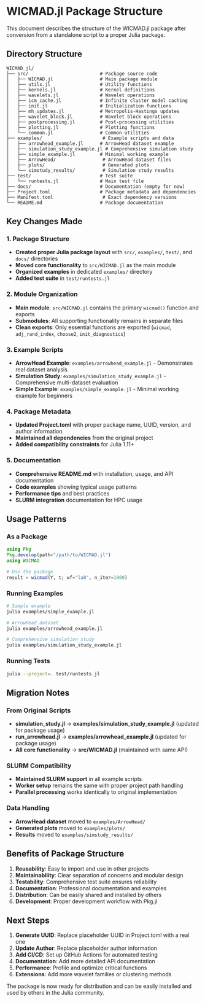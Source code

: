 # WICMAD.jl Package Structure

This document describes the structure of the WICMAD.jl package after conversion from a standalone script to a proper Julia package.

## Directory Structure

```
WICMAD_jl/
├── src/                          # Package source code
│   ├── WICMAD.jl                 # Main package module
│   ├── utils.jl                  # Utility functions
│   ├── kernels.jl                # Kernel definitions
│   ├── wavelets.jl               # Wavelet operations
│   ├── icm_cache.jl              # Infinite cluster model caching
│   ├── init.jl                   # Initialization functions
│   ├── mh_updates.jl             # Metropolis-Hastings updates
│   ├── wavelet_block.jl          # Wavelet block operations
│   ├── postprocessing.jl         # Post-processing utilities
│   ├── plotting.jl               # Plotting functions
│   └── common.jl                 # Common utilities
├── examples/                      # Example scripts and data
│   ├── arrowhead_example.jl      # ArrowHead dataset example
│   ├── simulation_study_example.jl # Comprehensive simulation study
│   ├── simple_example.jl         # Minimal working example
│   ├── ArrowHead/                 # ArrowHead dataset files
│   ├── plots/                     # Generated plots
│   └── simstudy_results/          # Simulation study results
├── test/                         # Test suite
│   └── runtests.jl               # Main test file
├── docs/                         # Documentation (empty for now)
├── Project.toml                  # Package metadata and dependencies
├── Manifest.toml                  # Exact dependency versions
└── README.md                     # Package documentation
```

## Key Changes Made

### 1. Package Structure
- **Created proper Julia package layout** with `src/`, `examples/`, `test/`, and `docs/` directories
- **Moved core functionality** to `src/WICMAD.jl` as the main module
- **Organized examples** in dedicated `examples/` directory
- **Added test suite** in `test/runtests.jl`

### 2. Module Organization
- **Main module**: `src/WICMAD.jl` contains the primary `wicmad()` function and exports
- **Submodules**: All supporting functionality remains in separate files
- **Clean exports**: Only essential functions are exported (`wicmad`, `adj_rand_index`, `choose2`, `init_diagnostics`)

### 3. Example Scripts
- **ArrowHead Example**: `examples/arrowhead_example.jl` - Demonstrates real dataset analysis
- **Simulation Study**: `examples/simulation_study_example.jl` - Comprehensive multi-dataset evaluation
- **Simple Example**: `examples/simple_example.jl` - Minimal working example for beginners

### 4. Package Metadata
- **Updated Project.toml** with proper package name, UUID, version, and author information
- **Maintained all dependencies** from the original project
- **Added compatibility constraints** for Julia 1.11+

### 5. Documentation
- **Comprehensive README.md** with installation, usage, and API documentation
- **Code examples** showing typical usage patterns
- **Performance tips** and best practices
- **SLURM integration** documentation for HPC usage

## Usage Patterns

### As a Package
```julia
using Pkg
Pkg.develop(path="/path/to/WICMAD.jl")
using WICMAD

# Use the package
result = wicmad(Y, t; wf="la8", n_iter=1000)
```

### Running Examples
```bash
# Simple example
julia examples/simple_example.jl

# ArrowHead dataset
julia examples/arrowhead_example.jl

# Comprehensive simulation study
julia examples/simulation_study_example.jl
```

### Running Tests
```bash
julia --project=. test/runtests.jl
```

## Migration Notes

### From Original Scripts
- **simulation_study.jl** → **examples/simulation_study_example.jl** (updated for package usage)
- **run_arrowhead.jl** → **examples/arrowhead_example.jl** (updated for package usage)
- **All core functionality** → **src/WICMAD.jl** (maintained with same API)

### SLURM Compatibility
- **Maintained SLURM support** in all example scripts
- **Worker setup** remains the same with proper project path handling
- **Parallel processing** works identically to original implementation

### Data Handling
- **ArrowHead dataset** moved to `examples/ArrowHead/`
- **Generated plots** moved to `examples/plots/`
- **Results** moved to `examples/simstudy_results/`

## Benefits of Package Structure

1. **Reusability**: Easy to import and use in other projects
2. **Maintainability**: Clear separation of concerns and modular design
3. **Testability**: Comprehensive test suite ensures reliability
4. **Documentation**: Professional documentation and examples
5. **Distribution**: Can be easily shared and installed by others
6. **Development**: Proper development workflow with Pkg.jl

## Next Steps

1. **Generate UUID**: Replace placeholder UUID in Project.toml with a real one
2. **Update Author**: Replace placeholder author information
3. **Add CI/CD**: Set up GitHub Actions for automated testing
4. **Documentation**: Add more detailed API documentation
5. **Performance**: Profile and optimize critical functions
6. **Extensions**: Add more wavelet families or clustering methods

The package is now ready for distribution and can be easily installed and used by others in the Julia community.
